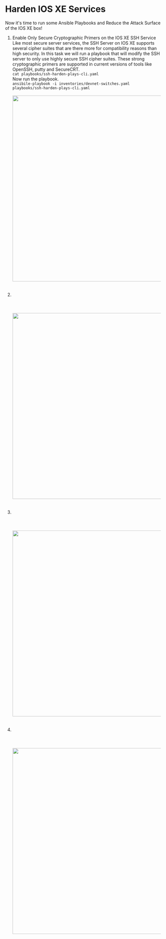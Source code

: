 # Harden IOS XE Services

Now it's time to run some Ansible Playbooks and Reduce the Attack Surface of the IOS XE box! <br>



<ol>

<li>Enable Only Secure Cryptographic Primers on the IOS XE SSH Service</li>
Like most secure server services, the SSH Server on IOS XE supports several cipher suites that are there more for compatibility reasons than high security. In this task we will run a playbook that will modify the SSH server to only use highly secure SSH cipher suites. These strong cryptographic primers are supported in current versions of tools like OpenSSH, putty and SecureCRT. 
<br>
<!-- View the playbook using cat. Observe the XML config that was generated by YANG Suite. Notice how some of the commands that are not supported in the YANG model need to be manually entered. 
<br> -->
<code>cat playbooks/ssh-harden-plays-cli.yaml</code>
<br>
Now run the playbook. 
<br>
<code>ansibile-playbook -i inventories/devnet-switches.yaml playbooks/ssh-harden-plays-cli.yaml </code>
<br><br>
<img src="/images/" alt="" width=600>
<br><br><br>


<li> </li>
<br>
<code></code>
<br><br>
<img src="/images/" alt="" width=600>
<br><br><br>


<li> </li>
<br>
<code></code>
<br><br>
<img src="/images/" alt="" width=600>
<br><br><br>


<li> </li>
<br>
<code></code>
<br><br>
<img src="/images/" alt="" width=600>
<br><br><br>



</ol>
